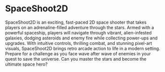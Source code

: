 # SpaceShoot2D
SpaceShoot2D is an exciting, fast-paced 2D space shooter that takes players on an adrenaline-filled adventure through the stars. Armed with a powerful spaceship, players will navigate through vibrant, alien-infested galaxies, dodging asteroids and enemy fire while collecting power-ups and upgrades. With intuitive controls, thrilling combat, and stunning pixel-art visuals, SpaceShoot2D brings retro arcade action to life in a modern setting. Prepare for a challenge as you face wave after wave of enemies in your quest to save the universe. Can you master the stars and become the ultimate space hero?
